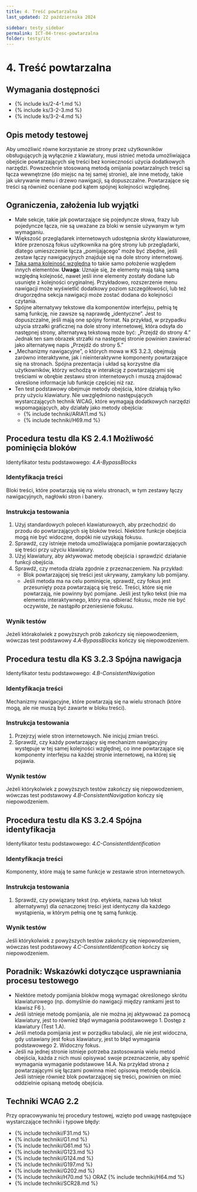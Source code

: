 ```yaml
---
title: 4. Treść powtarzalna
last_updated: 22 października 2024

sidebar: testy_sidebar
permalink: ICT-04-tresc-powtarzalna
folder: testy/itc
---
```

# 4. Treść powtarzalna

## Wymagania dostępności
- {% include ks/2-4-1.md %}  
- {% include ks/3-2-3.md %}  
- {% include ks/3-2-4.md %}

## Opis metody testowej
Aby umożliwić równe korzystanie ze strony przez użytkowników obsługujących ją wyłącznie z klawiatury, musi istnieć metoda umożliwiająca obejście powtarzających się treści bez konieczności użycia dodatkowych narzędzi. Powszechnie stosowaną metodą omijania powtarzalnych treści są łącza wewnętrzne (do miejsc na tej samej stronie), ale inne metody, takie jak ukrywanie menu i drzewo nawigacji, są dopuszczalne. Powtarzające się treści są również oceniane pod kątem spójnej kolejności względnej.

## Ograniczenia, założenia lub wyjątki
- Małe sekcje, takie jak powtarzające się pojedyncze słowa, frazy lub pojedyncze łącza, nie są uważane za bloki w sensie używanym w tym wymaganiu.
- Większość przeglądarek internetowych udostępnia skróty klawiaturowe, które przenoszą fokus użytkownika na górę strony lub przeglądarki, dlatego umieszczenie łącza „pomijającego” może być zbędne, jeśli zestaw łączy nawigacyjnych znajduje się na dole strony internetowej.
- [Taka sama kolejność względna](https://www.w3.org/TR/UNDERSTANDING-WCAG20/consistent-behavior-consistent-locations.html#samerelorderdef) to takie samo położenie względem innych elementów. **Uwaga**: Uznaje się, że elementy mają taką samą względną kolejność, nawet jeśli inne elementy zostały dodane lub usunięte z kolejności oryginalnej. Przykładowo, rozszerzenie menu nawigacji może wyświetlić dodatkowy poziom szczegółowości, lub też drugorzędna sekcja nawigacji może zostać dodana do kolejności czytania.
- Spójne alternatywy tekstowe dla komponentów interfejsu, pełnią tę samą funkcję, nie zawsze są naprawdę „identyczne”. Jest to dopuszczalne, jeśli mają one spójny format. Na przykład, w przypadku użycia strzałki graficznej na dole strony internetowej, która odsyła do następnej strony, alternatywą tekstową może być: „Przejdź do strony 4.” Jednak ten sam obrazek strzałki na następnej stronie powinien zawierać jako alternatywę napis „Przejdź do strony 5.”
- „Mechanizmy nawigacyjne”, o których mowa w KS 3.2.3, obejmują zarówno interaktywne, jak i nieinteraktywne komponenty powtarzające się na stronach. Spójna prezentacja i układ są korzystne dla użytkowników, którzy wchodzą w interakcję z powtarzającymi się treściami w obrębie zestawu stron internetowych i muszą znajdować określone informacje lub funkcje częściej niż raz.
- Ten test podstawowy obejmuje metody obejścia, które działają tylko przy użyciu klawiatury. Nie uwzględniono następujących wystarczających technik WCAG, które wymagają dodatkowych narzędzi wspomagających, aby działały jako metody obejścia:
  - {% include techniki/ARIA11.md %}
  - {% include techniki/H69.md %}

## Procedura testu dla KS 2.4.1 Możliwość pominięcia bloków
Identyfikator testu podstawowego: *4.A-BypassBlocks*
### Identyfikacja treści
Bloki treści, które powtarzają się na wielu stronach, w tym zestawy łączy nawigacyjnych, nagłówki stron i banery.

### Instrukcja testowania
1.  Użyj standardowych poleceń klawiaturowych, aby przechodzić do przodu do powtarzających się bloków treści. Niektóre funkcje obejścia mogą nie być widoczne, dopóki nie uzyskają fokusu.
2.  Sprawdź, czy istnieje metoda umożliwiająca pomijanie powtarzających się treści przy użyciu klawiatury.
3.  Użyj klawiatury, aby aktywować metodę obejścia i sprawdzić działanie funkcji obejścia.
4.  Sprawdź, czy metoda działa zgodnie z przeznaczeniem. Na przykład:
    -   Blok powtarzającej się treści jest ukrywany, zamykany lub pomijany.
    -   Jeśli metoda ma na celu pominięcie, sprawdź, czy fokus jest przesunięty poza powtarzającą się treść. Treści, które się nie powtarzają, nie powinny być pomijane. Jeśli jest tylko tekst (nie ma elementu interaktywnego, który ma odbierać fokusu, może nie być oczywiste, że nastąpiło przeniesienie fokusu.

### Wynik testów
Jeżeli którakolwiek z powyższych prób zakończy się niepowodzeniem, wówczas test podstawowy *4.A-BypassBlocks* kończy się niepowodzeniem.

## Procedura testu dla KS 3.2.3 Spójna nawigacja
Identyfikator testu podstawowego: *4.B-ConsistentNavigation*

### Identyfikacja treści
Mechanizmy nawigacyjne, które powtarzają się na wielu stronach (które mogą, ale nie muszą być zawarte w bloku treści).

### Instrukcja testowania
1. Przejrzyj wiele stron internetowych. Nie inicjuj zmian treści.
2. Sprawdź, czy każdy powtarzający się mechanizm nawigacyjny występuje w tej samej kolejności względnej, co inne powtarzające się komponenty interfejsu na każdej stronie internetowej, na której się pojawia.

### Wynik testów
Jeżeli którykolwiek z powyższych testów zakończy się niepowodzeniem, wówczas test podstawowy *4.B-ConsistentNavigation* kończy się niepowodzeniem.

## Procedura testu dla KS 3.2.4 Spójna identyfikacja
Identyfikator testu podstawowego: *4.C-ConsistentIdentification*
### Identyfikacja treści
Komponenty, które mają te same funkcje w zestawie stron internetowych.

### Instrukcja testowania
1.  Sprawdź, czy powiązany tekst (np. etykieta, nazwa lub tekst alternatywny) dla oznaczonej treści jest identyczny dla każdego wystąpienia, w którym pełnią one tę samą funkcję.

### Wynik testów
Jeśli którykolwiek z powyższych testów zakończy się niepowodzeniem, wówczas test podstawowy *4.C-ConsistentIdentification* kończy się niepowodzeniem.

##  Poradnik: Wskazówki dotyczące usprawniania procesu testowego

-   Niektóre metody pomijania bloków mogą wymagać określonego skrótu klawiaturowego (np. domyślnie do nawigacji między ramkami jest to klawisz F6 ).
-   Jeśli istnieje metodę pomijania, ale nie można jej aktywować za pomocą klawiatury, jest to również błąd wymagania podstawowego 1. Dostęp z klawiatury (Test 1.A).
-   Jeśli metoda pomijania jest w porządku tabulacji, ale nie jest widoczna, gdy ustawiany jest fokus klawiatury, jest to błąd wymagania podstawowego 2. Widoczny fokus.
-   Jeśli na jednej stronie istnieje potrzeba zastosowania wielu metod obejścia, każda z nich musi opisywać swoje przeznaczenie, aby spełnić wymagania wymaganie podstawowe 14.A. Na przykład strona z powtarzającymi się łączami powinna mieć opisową metodę obejścia. Jeśli istnieje również blok powtarzającej się treści, powinien on mieć oddzielnie opisaną metodę obejścia.

## Techniki WCAG 2.2
Przy opracowywaniu tej procedury testowej, wzięto pod uwagę następujące wystarczające techniki i typowe błędy:

- {% include techniki/F31.md %}
- {% include techniki/G1.md %}
- {% include techniki/G61.md %}
- {% include techniki/G123.md %}
- {% include techniki/G124.md %}
- {% include techniki/G197.md %}
- {% include techniki/G202.md %}
- {% include techniki/H70.md %} ORAZ {% include techniki/H64.md %}
- {% include techniki/SCR28.md %}


